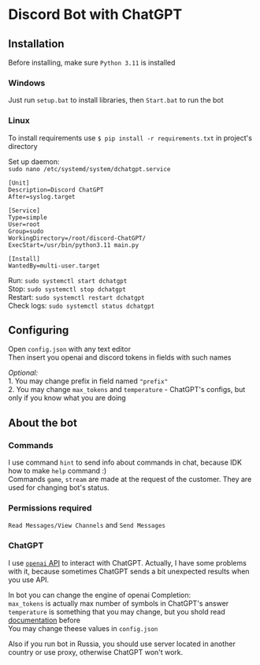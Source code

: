 # Discord Bot with ChatGPT
## Installation
Before installing, make sure ```Python 3.11``` is installed  

### Windows
Just run ```setup.bat``` to install libraries, then ```Start.bat``` to run the bot
### Linux
To install requirements use ```$ pip install -r requirements.txt``` in project's directory  

Set up daemon:   
```sudo nano /etc/systemd/system/dchatgpt.service```   
```
[Unit]
Description=Discord ChatGPT
After=syslog.target

[Service]
Type=simple
User=root
Group=sudo
WorkingDirectory=/root/discord-ChatGPT/
ExecStart=/usr/bin/python3.11 main.py

[Install]
WantedBy=multi-user.target
```   

Run: ```sudo systemctl start dchatgpt```  
Stop: ```sudo systemctl stop dchatgpt```  
Restart: ```sudo systemctl restart dchatgpt```  
Check logs: ```sudo systemctl status dchatgpt```  
## Configuring
Open ```config.json``` with any text editor  
Then insert you openai and discord tokens in fields with such names  

_Optional:_  
	1. You may change prefix in field named ```"prefix"```  
	2. You may change ```max_tokens``` and ```temperature``` - ChatGPT's configs, but only if you know what you are doing

## About the bot
### Commands
I use command ```hint``` to send info about commands in chat, because IDK how to make ```help``` command :)  
Commands ```game```, ```stream``` are made at the request of the customer. They are used for changing bot's status.

### Permissions required
```Read Messages/View Channels``` and ```Send Messages```

### ChatGPT
I use [```openai``` API](https://platform.openai.com/docs/) to interact with ChatGPT. Actually, I have some problems with it, because sometimes ChatGPT sends a bit unexpected results when you use API.  

In bot you can change the engine of openai Completion:  
	```max_tokens``` is actually max number of symbols in ChatGPT's answer  
	```temperature``` is something that you may change, but you shold read [documentation](https://platform.openai.com/docs/) before  
You may change theese values in ```config.json```  

Also if you run bot in Russia, you should use server located in another country or use proxy, otherwise ChatGPT won't work.
